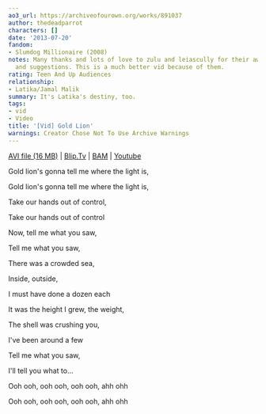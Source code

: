 ```yaml
---
ao3_url: https://archiveofourown.org/works/891037
author: thedeadparrot
characters: []
date: '2013-07-20'
fandom:
- Slumdog Millionaire (2008)
notes: Many thanks and lots of love to zulu and leiascully for their awesome comments
  and suggestions. This is a much better vid because of them.
rating: Teen And Up Audiences
relationship:
- Latika/Jamal Malik
summary: It's Latika's destiny, too.
tags:
- vid
- Video
title: '[Vid] Gold Lion'
warnings: Creator Chose Not To Use Archive Warnings
---
```


[AVI file (16 MB)](http://dl.getdropbox.com/u/2436187/vids/goldlion_new.avi) | [Blip.Tv](http://blip.tv/file/2331986/) | [BAM](http://bamvidvault.ning.com/video/gold-lion-slumdog-millionaire) | [Youtube](https://youtu.be/scwZVjggUzU)





Gold lion's gonna tell me where the light is,  

Gold lion's gonna tell me where the light is,  

Take our hands out of control,  

Take our hands out of control

Now, tell me what you saw,  

Tell me what you saw,  

There was a crowded sea,  

Inside, outside,  

I must have done a dozen each

It was the height I grew, the weight,  

The shell was crushing you,  

I've been around a few

Tell me what you saw,  

I'll tell you what to...  

Ooh ooh, ooh ooh, ooh ooh, ahh ohh  

Ooh ooh, ooh ooh, ooh ooh, ahh ohh